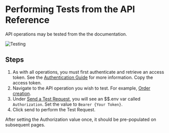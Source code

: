 # Performing Tests from the API Reference
API operations may be tested from the the documentation. 

![Testing](https://api-documentation-assets.s3-us-west-2.amazonaws.com/testing.gif)

## Steps
1. As with all operations, you must first authenticate and retrieve an access token. See the [Authentication Guide](https://runbuggy.docs.stoplight.io/guides/authentication-guide) for
 more information. Copy the access token.
2. Navigate to the API operation you wish to test. For example, [Order creation](https://runbuggy.docs.stoplight.io/reference/orders/orders/createorderusingpost).
3. Under [Send a Test Request](https://runbuggy.docs.stoplight.io/reference/orders/orders/createorderusingpost#send-a-test-request), you will see an $$.env var called `Authorization`. Set the value to `Bearer {Your Token}`.
4. Click send to perform the Test Request.

After setting the Authorization value once, it should be pre-populated on subsequent pages.
